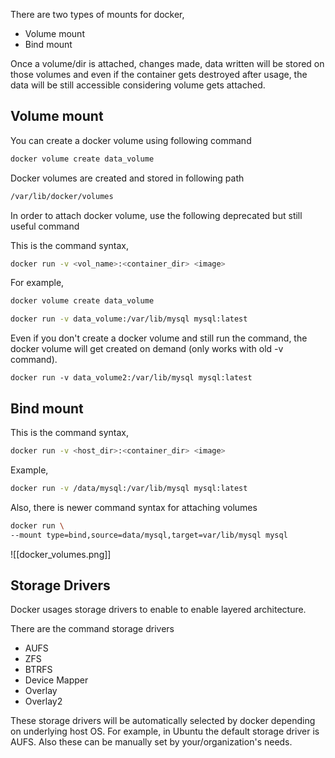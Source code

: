 There are two types of mounts for docker,
- Volume mount
- Bind mount

Once a volume/dir is attached, changes made, data written will be stored on those volumes and even if the container gets destroyed after usage, the data will be still accessible considering volume gets attached. 
## Volume mount

You can create a docker volume using following command

```bash
docker volume create data_volume
```

Docker volumes are created and stored in following path

```bash
/var/lib/docker/volumes
```

In order to attach docker volume, use the following deprecated but still useful command

This is the command syntax,

```bash
docker run -v <vol_name>:<container_dir> <image>
```

For example,

```bash
docker volume create data_volume
```

```bash
docker run -v data_volume:/var/lib/mysql mysql:latest
```

Even if you don't create a docker volume and still run the command, the docker volume will get created on demand (only works with old -v command).

```
docker run -v data_volume2:/var/lib/mysql mysql:latest
```

## Bind mount

This is the command syntax,

```bash
docker run -v <host_dir>:<container_dir> <image>
```

Example,

```bash
docker run -v /data/mysql:/var/lib/mysql mysql:latest
```

Also, there is newer command syntax for attaching volumes

```bash
docker run \
--mount type=bind,source=data/mysql,target=var/lib/mysql mysql
```

![[docker_volumes.png]]

## Storage Drivers

Docker usages storage drivers to enable to enable layered architecture.

There are the command storage drivers

- AUFS
- ZFS
- BTRFS
- Device Mapper
- Overlay
- Overlay2

These storage drivers will be automatically selected by docker depending on underlying host OS.  For example, in Ubuntu the default storage driver is AUFS. Also these can be manually set by your/organization's needs.